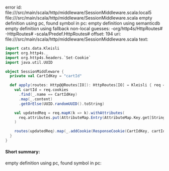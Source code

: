 error id: file://<WORKSPACE>/src/main/scala/http/middleware/SessionMiddleware.scala:local5
file://<WORKSPACE>/src/main/scala/http/middleware/SessionMiddleware.scala
empty definition using pc, found symbol in pc: 
empty definition using semanticdb
empty definition using fallback
non-local guesses:
	 -org/http4s/HttpRoutes#
	 -HttpRoutes#
	 -scala/Predef.HttpRoutes#
offset: 194
uri: file://<WORKSPACE>/src/main/scala/http/middleware/SessionMiddleware.scala
text:
```scala
import cats.data.Kleisli
import org.http4s._
import org.http4s.headers.`Set-Cookie`
import java.util.UUID

object SessionMiddleware {
  private val CartIdKey = "cartId"

  def apply(routes: Http@@Routes[IO]): HttpRoutes[IO] = Kleisli { req =>
    val cartId = req.cookies
      .find(_.name == CartIdKey)
      .map(_.content)
      .getOrElse(UUID.randomUUID().toString)

    val updatedReq = req.mapK(k => k).withAttributes(
      req.attributes.put(AttributeMap.Entry(AttributeMap.Key.get[String](CartIdKey), cartId))
    )

    routes(updatedReq).map(_.addCookie(ResponseCookie(CartIdKey, cartId)))
  }
}
```


#### Short summary: 

empty definition using pc, found symbol in pc: 